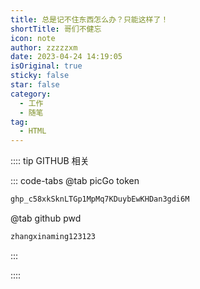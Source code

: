 ```yaml
---
title: 总是记不住东西怎么办？只能这样了！
shortTitle: 哥们不健忘
icon: note
author: zzzzzxm
date: 2023-04-24 14:19:05
isOriginal: true
sticky: false
star: false
category:
  - 工作
  - 随笔
tag:
  - HTML
---
```


:::: tip GITHUB 相关

::: code-tabs
@tab picGo token

```bash
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
```

@tab github pwd

```bash
zhangxinaming123123
```

:::

::::
